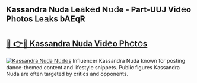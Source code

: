 ## Kassandra Nuda Le𝚊k𝚎d N𝚞𝚍e - Part-UUJ Vid𝚎o Photos Le𝚊ks bAEqR

# <h2><a href="http://fbdg5w3.evod.top/?m=Kassandra+Nuda">🔗 👉🔴 Kassandra Nuda Vid𝚎o Ph𝚘t𝚘s</a></h2>

[![Kassandra Nuda N𝚞d𝚎s](https://i.imgur.com/8V9OHl7.gif)](http://fbdg5w3.evod.top/?m=Kassandra+Nuda)
Influencer Kassandra Nuda known for posting dance-themed content and lifestyle snippets. Public figures Kassandra Nuda are often targeted by critics and opponents. 
